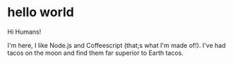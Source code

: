 # hello world

Hi Humans!

I'm here, I like Node.js and Coffeescript (that;s what I'm made of!).
I've had tacos on the moon and find them far superior to Earth tacos.

